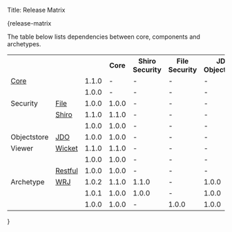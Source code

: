 Title: Release Matrix

{release-matrix

The table below lists dependencies between core, components and archetypes.

<table>
<tr class="heading">
    <th>&nbsp;</th>
    <th>&nbsp;</th>
    <th>&nbsp;</th>
    <th>Core</th>
    <th>Shiro<br/>Security</th>
    <th>File<br/>Security</th>
    <th>JDO<br/>Objectstore</th>
    <th>Wicket<br/>Viewer</th>
    <th>Restful<br/>Viewer</th>
</tr>
<tr>
    <td class="heading"><a href="core/about.html">Core</a></td>
    <td class="heading">&nbsp;</td>
    <td class="heading">1.1.0</td>
    <td>-</td>
    <td>-</td>
    <td>-</td>
    <td>-</td>
    <td>-</td>
    <td>-</td>
</tr>
<tr>
    <td class="heading">&nbsp;</td>
    <td class="heading">&nbsp;</td>
    <td class="heading">1.0.0</td>
    <td>-</td>
    <td>-</td>
    <td>-</td>
    <td>-</td>
    <td>-</td>
    <td>-</td>
</tr>
<tr>
    <td class="heading">Security</td>
    <td class="heading"><a href="components/security/file/about.html">File</a></td>
    <td class="heading">1.0.0</td>
    <td>1.0.0</td>
    <td>-</td>
    <td>-</td>
    <td>-</td>
    <td>-</td>
    <td>-</td>
</tr>
<tr>
    <td class="heading">&nbsp;</td>
    <td class="heading"><a href="components/security/shiro/about.html">Shiro</a></td>
    <td class="heading">1.1.0</td>
    <td>1.1.0</td>
    <td>-</td>
    <td>-</td>
    <td>-</td>
    <td>-</td>
    <td>-</td>
</tr>
<tr>
    <td class="heading">&nbsp;</td>
    <td class="heading">&nbsp;</td>
    <td class="heading">1.0.0</td>
    <td>1.0.0</td>
    <td>-</td>
    <td>-</td>
    <td>-</td>
    <td>-</td>
    <td>-</td>
</tr>
<tr>
    <td class="heading">Objectstore</td>
    <td class="heading"><a href="components/objectstores/jdo/about.html">JDO</a></td>
    <td class="heading">1.0.0</td>
    <td>1.0.0</td>
    <td>-</td>
    <td>-</td>
    <td>-</td>
    <td>-</td>
    <td>-</td>
</tr>
<tr>
    <td class="heading">Viewer</td>
    <td class="heading"><a href="components/viewers/wicket/about.html">Wicket</a></td>
    <td class="heading">1.1.0</td>
    <td>1.1.0</td>
    <td>-</td>
    <td>-</td>
    <td>-</td>
    <td>-</td>
    <td>-</td>
</tr>
<tr>
    <td class="heading">&nbsp;</td>
    <td class="heading">&nbsp;</td>
    <td class="heading">1.0.0</td>
    <td>1.0.0</td>
    <td>-</td>
    <td>-</td>
    <td>-</td>
    <td>-</td>
    <td>-</td>
</tr>
<tr>
    <td class="heading">&nbsp;</td>
    <td class="heading"><a href="components/viewers/restfulobjects/about.html">Restful</a></td>
    <td class="heading">1.0.0</td>
    <td>1.0.0</td>
    <td>-</td>
    <td>-</td>
    <td>-</td>
    <td>-</td>
    <td>-</td>
</tr>
<tr>
    <td class="heading">Archetype</td>
    <td class="heading"><a href="getting-started/quickstart-archetype.html">WRJ</a></td>
    <td class="heading">1.0.2</td>
    <td class="new">1.1.0</td>
    <td class="new">1.1.0</td>
    <td>-</td>
    <td>1.0.0</td>
    <td class="new">1.1.0</b></td>
    <td>1.0.0</td>
</tr>
<tr>
    <td class="heading">&nbsp;</td>
    <td class="heading">&nbsp;</td>
    <td class="heading">1.0.1</td>
    <td>1.0.0</td>
    <td class="new">1.0.0</td>
    <td>-</td>
    <td>1.0.0</td>
    <td>1.0.0</td>
    <td>1.0.0</td>
</tr>
<tr>
    <td class="heading">&nbsp;</td>
    <td class="heading">&nbsp;</td>
    <td class="heading">1.0.0</td>
    <td>1.0.0</td>
    <td>-</td>
    <td>1.0.0</td>
    <td>1.0.0</td>
    <td>1.0.0</td>
    <td>1.0.0</td>
</tr>
</table>

}
